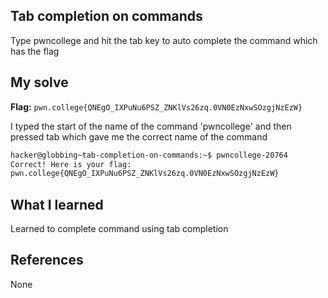 ## Tab completion on commands 
Type pwncollege and hit the tab key to auto complete the command which has the flag

## My solve
**Flag:** `pwn.college{QNEgO_IXPuNu6PSZ_ZNKlVs26zq.0VN0EzNxwSOzgjNzEzW}`

I typed the start of the name of the command 'pwncollege' and then pressed tab which gave me the correct name of the command 

```bash
hacker@globbing~tab-completion-on-commands:~$ pwncollege-20764 
Correct! Here is your flag:
pwn.college{QNEgO_IXPuNu6PSZ_ZNKlVs26zq.0VN0EzNxwSOzgjNzEzW}
```

## What I learned
Learned to complete command using tab completion

## References
None
